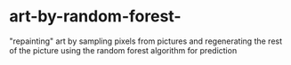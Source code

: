 # art-by-random-forest-
"repainting" art by sampling pixels from pictures and regenerating the rest of the picture using the random forest algorithm for prediction
